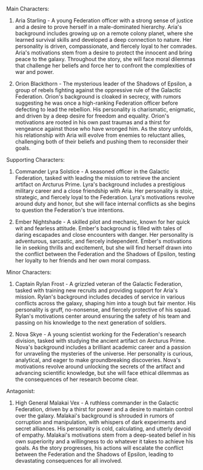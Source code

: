 Main Characters:

1. Aria Starling - A young Federation officer with a strong sense of justice and a desire to prove herself in a male-dominated hierarchy. Aria's background includes growing up on a remote colony planet, where she learned survival skills and developed a deep connection to nature. Her personality is driven, compassionate, and fiercely loyal to her comrades. Aria's motivations stem from a desire to protect the innocent and bring peace to the galaxy. Throughout the story, she will face moral dilemmas that challenge her beliefs and force her to confront the complexities of war and power.

2. Orion Blackthorn - The mysterious leader of the Shadows of Epsilon, a group of rebels fighting against the oppressive rule of the Galactic Federation. Orion's background is cloaked in secrecy, with rumors suggesting he was once a high-ranking Federation officer before defecting to lead the rebellion. His personality is charismatic, enigmatic, and driven by a deep desire for freedom and equality. Orion's motivations are rooted in his own past traumas and a thirst for vengeance against those who have wronged him. As the story unfolds, his relationship with Aria will evolve from enemies to reluctant allies, challenging both of their beliefs and pushing them to reconsider their goals.

Supporting Characters:

1. Commander Lyra Solstice - A seasoned officer in the Galactic Federation, tasked with leading the mission to retrieve the ancient artifact on Arcturus Prime. Lyra's background includes a prestigious military career and a close friendship with Aria. Her personality is stoic, strategic, and fiercely loyal to the Federation. Lyra's motivations revolve around duty and honor, but she will face internal conflicts as she begins to question the Federation's true intentions.

2. Ember Nightshade - A skilled pilot and mechanic, known for her quick wit and fearless attitude. Ember's background is filled with tales of daring escapades and close encounters with danger. Her personality is adventurous, sarcastic, and fiercely independent. Ember's motivations lie in seeking thrills and excitement, but she will find herself drawn into the conflict between the Federation and the Shadows of Epsilon, testing her loyalty to her friends and her own moral compass.

Minor Characters:

1. Captain Rylan Frost - A grizzled veteran of the Galactic Federation, tasked with training new recruits and providing support for Aria's mission. Rylan's background includes decades of service in various conflicts across the galaxy, shaping him into a tough but fair mentor. His personality is gruff, no-nonsense, and fiercely protective of his squad. Rylan's motivations center around ensuring the safety of his team and passing on his knowledge to the next generation of soldiers.

2. Nova Skye - A young scientist working for the Federation's research division, tasked with studying the ancient artifact on Arcturus Prime. Nova's background includes a brilliant academic career and a passion for unraveling the mysteries of the universe. Her personality is curious, analytical, and eager to make groundbreaking discoveries. Nova's motivations revolve around unlocking the secrets of the artifact and advancing scientific knowledge, but she will face ethical dilemmas as the consequences of her research become clear.

Antagonist:

1. High General Malakai Vex - A ruthless commander in the Galactic Federation, driven by a thirst for power and a desire to maintain control over the galaxy. Malakai's background is shrouded in rumors of corruption and manipulation, with whispers of dark experiments and secret alliances. His personality is cold, calculating, and utterly devoid of empathy. Malakai's motivations stem from a deep-seated belief in his own superiority and a willingness to do whatever it takes to achieve his goals. As the story progresses, his actions will escalate the conflict between the Federation and the Shadows of Epsilon, leading to devastating consequences for all involved.